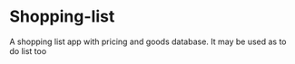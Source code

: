 # Shopping-list
A shopping list app with pricing and goods database. It may be used as to do list too
